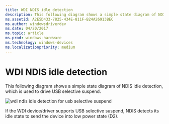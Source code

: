 ```yaml
---
title: WDI NDIS idle detection
description: This following diagram shows a simple state diagram of NDIS idle detection, which is used to drive USB selective suspend.
ms.assetid: A2E5D433-7825-434E-811F-B24A26913BEC
ms.author: windowsdriverdev
ms.date: 04/20/2017
ms.topic: article
ms.prod: windows-hardware
ms.technology: windows-devices
ms.localizationpriority: medium
---
```


# WDI NDIS idle detection


This following diagram shows a simple state diagram of NDIS idle detection, which is used to drive USB selective suspend.

![wdi ndis idle detection for usb selective suspend](images/wdi-idle-detection-selective-suspend.png)

If the WDI device/driver supports USB selective suspend, NDIS detects its idle state to send the device into low power state (D2).

 

 





